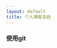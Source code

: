 ```yaml
---
layout: default
title: 个人博客总结
---
```

<!--
@Author: callback
@Date:   2016-09-23T16:08:37+08:00
@Email:  heuuLZP@gmail.com
@Last modified by:   callback
@Last modified time: 2016-09-23T16:51:03+08:00
-->

### 使用git
